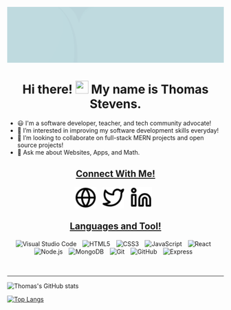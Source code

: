 ![alt text](https://github.com/ThomasAlanStevens/ThomasAlanStevens/blob/main/Github%20Cover.gif?raw=true)


<h1 align='center'>Hi there! <img src="https://github.com/sudnyeshtalekar/sudnyeshtalekar/blob/master/Assets/Hi.gif" width="30px" height="30px"> My name is Thomas Stevens.</h1>

- 😃 I'm a software developer, teacher, and tech community advocate!
- 👀 I’m interested in improving my software development skills everyday!
- 💞️ I’m looking to collaborate on full-stack MERN projects and open source projects!
- 💬 Ask me about Websites, Apps, and Math.

<h2 align="center"><u>Connect With Me!</u></h3>

<section align="center">
<a href="https://stevenssoftwareservices.com"><img align="center" alt="Website" width="10%" src="./img/globe-light.svg" style="padding-right:10px;" /></a>
<span width="10%"></span>
<a href="https://twitter.com/ThomasAlanStev"><img align="center" alt="Twitter" width="10%" src="./img/twitter-light.svg" style="padding-right:10px;" /></a>
<span width="10%"></span>
<a href="https://www.linkedin.com/in/thomas-alan-stevens"><img align="center" alt="Linkedin" width="10%" src="./img/linkedin-light.svg" style="padding-right:10px;" /></a>
</section>

<!---
ThomasAlanStevens/ThomasAlanStevens is a ✨ special ✨ repository because its `README.md` (this file) appears on your GitHub profile.
You can click the Preview link to take a look at your changes.
--->



<h2 align='center'><u>Languages and Tool!</u></h3>

<section align="center">
<img align="center" alt="Visual Studio Code" width="8%" src="https://cdn.jsdelivr.net/gh/devicons/devicon/icons/vscode/vscode-original.svg" style="padding-right:10px;" />
<img align="center" alt="HTML5" width="8%" src="https://cdn.jsdelivr.net/gh/devicons/devicon/icons/html5/html5-original.svg" style="padding-right:10px;" />
<img align="center" alt="CSS3" width="8%" src="https://cdn.jsdelivr.net/gh/devicons/devicon/icons/css3/css3-original.svg" style="padding-right:10px;" />
<!-- [<img align="left" alt="Sass" width="26px" src="https://cdn.jsdelivr.net/gh/devicons/devicon/icons/sass/sass-original.svg" style="padding-right:10px;" />] -->
<img align="center" alt="JavaScript" width="8%" src="https://cdn.jsdelivr.net/gh/devicons/devicon/icons/javascript/javascript-original.svg" style="padding-right:10px;" />
<img align="center" alt="React" width="8%" src="https://cdn.jsdelivr.net/gh/devicons/devicon/icons/react/react-original.svg" style="padding-right:10px;" />
<!-- [<img align="left" alt="Gatsby" width="26px" src="https://cdn.jsdelivr.net/gh/devicons/devicon/icons/gatsby/gatsby-original.svg" style="padding-right:10px;" />]
[<img align="left" alt="GraphQL" width="26px" src="https://cdn.jsdelivr.net/gh/devicons/devicon/icons/graphql/graphql-plain.svg" style="padding-right:10px;" />] -->
<img align="center" alt="Node.js" width="8%" src="https://cdn.jsdelivr.net/gh/devicons/devicon/icons/nodejs/nodejs-original.svg" style="padding-right:10px;" />
<img align="center" alt="MongoDB" width="8%" src="https://cdn.jsdelivr.net/gh/devicons/devicon/icons/mongodb/mongodb-original.svg" style="padding-right:10px;" />
<!-- [<img align="left" alt="MySQL" width="26px" src="https://cdn.jsdelivr.net/gh/devicons/devicon/icons/mysql/mysql-original.svg" style="padding-right:10px;" />] -->
<img align="center" alt="Git" width="8%" src="https://cdn.jsdelivr.net/gh/devicons/devicon/icons/git/git-original.svg" style="padding-right:10px;" />
<img align="center" alt="GitHub" width="8%" src="https://user-images.githubusercontent.com/3369400/139448065-39a229ba-4b06-434b-bc67-616e2ed80c8f.png" style="padding-right:10px;" />
<img align="center" alt="Express" width="18%" src="https://user-images.githubusercontent.com/97814431/170081210-73593c53-48ce-4ad1-bd96-d370c124cc2c.png" style="padding-right:10px;"/>
</section>


<br />
<br />

---

![Thomas's GitHub stats](https://github-readme-stats.vercel.app/api?username=ThomasAlanStevens&show_icons=true&theme=rose_pine&hide=stars)

[![Top Langs](https://github-readme-stats.vercel.app/api/top-langs/?username=ThomasAlanStevens&layout=compact)](https://github.com/ThomasAlanStevens/github-readme-stats)
